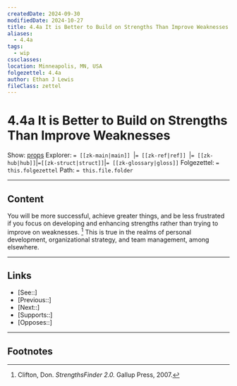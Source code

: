 ```yaml
---
createdDate: 2024-09-30
modifiedDate: 2024-10-27
title: 4.4a It is Better to Build on Strengths Than Improve Weaknesses
aliases:
  - 4.4a
tags:
  - wip
cssclasses: 
location: Minneapolis, MN, USA
folgezettel: 4.4a
author: Ethan J Lewis
fileClass: zettel
---
```


# 4.4a It is Better to Build on Strengths Than Improve Weaknesses

Show: [props](obsidian://adv-uri?vault=ejl-zk&commandid=properties%3Aopen-local)
Explorer: `= [[zk-main|main]] `|`= [[zk-ref|ref]] `|`= [[zk-hub|hub]]`|`=[[zk-struct|struct]]`|`= [[zk-glossary|gloss]]`
Folgezettel: `= this.folgezettel` 
Path: `= this.file.folder`
- - -

## Content

You will be more successful, achieve greater things, and be less frustrated if you focus on developing and enhancing strengths rather than trying to improve on weaknesses. [^1] This is true in the realms of personal development, organizational strategy, and team management, among elsewhere. 
- - -

## Links

- [See::]
- [Previous::]
- [Next::]
- [Supports::]
- [Opposes::]
- - -

## Footnotes

[^1]: Clifton, Don. *StrengthsFinder 2.0.* Gallup Press, 2007.